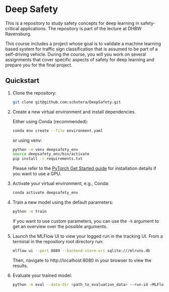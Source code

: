 # Deep Safety
This is a repository to study safety concepts for deep learning in safety-critical applications. The repository is part of the lecture at DHBW Ravensburg. 

This course includes a project whose goal is to validate a machine learning based system for traffic sign classification that is assumed to be part of a self-driving vehicle. During the course, you will you work on several assignments that cover specific aspects of safety for deep learning and prepare you for the final project.

## Quickstart
1. Clone the repository:
    ```bash
    git clone git@github.com:schutera/DeepSafety.git
    ```
2. Create a new virtual environment and install dependencies.

    Either using Conda (recommended):
    ```bash
    conda env create --file environment.yaml
    ```
    or using venv:
    ```bash
    python -m venv deepsafety_env
    source deepsafety_env/bin/activate
    pip install -r requirements.txt
    ```
    Please refer to the [PyTorch Get Started guide](https://pytorch.org/get-started/locally/) for installation details if you want to use a GPU.
3. Activate your virtual environment, e.g., Conda:
    ```bash
    conda activate deepsafety_env
    ```
4. Train a new model using the default parameters:
    ```bash
    python -m train
    ```
    If you want to use custom parameters, you can use the `-h` argument to get an overview over the possible arguments.
5. Launch the MLFlow UI to view your logged run in the tracking UI. From a terminal in the repository root directory run:
    ```bash
    mlflow ui --port 8080 --backend-store-uri sqlite:///mlruns.db
    ```
    Then, navigate to http://localhost:8080 in your browser to view the results.
6. Evaluate your trained model:
    ```bash
    python -m eval --data-dir <path_to_evaluation_data> --run-id <MLFlow_run_id>
    ```